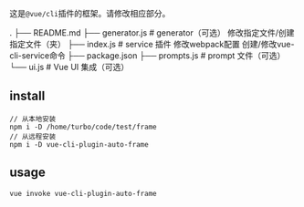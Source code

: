 这是`@vue/cli`插件的框架。请修改相应部分。

.
├── README.md
├── generator.js  # generator（可选）
					修改指定文件/创建指定文件（夹）
├── index.js      # service 插件
					修改webpack配置
					创建/修改vue-cli-service命令
├── package.json
├── prompts.js    # prompt 文件（可选）
└── ui.js         # Vue UI 集成（可选）

## install
```
// 从本地安装
npm i -D /home/turbo/code/test/frame
// 从远程安装
npm i -D vue-cli-plugin-auto-frame
```
## usage
```
vue invoke vue-cli-plugin-auto-frame
```